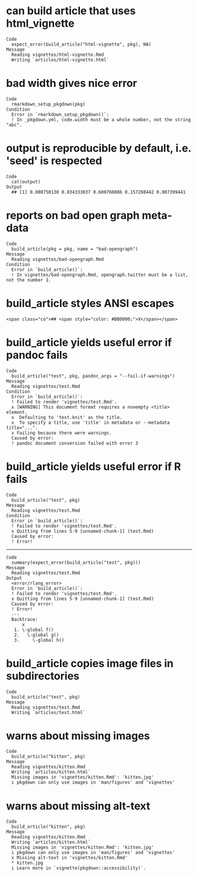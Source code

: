 # can build article that uses html_vignette

    Code
      expect_error(build_article("html-vignette", pkg), NA)
    Message
      Reading vignettes/html-vignette.Rmd
      Writing `articles/html-vignette.html`

# bad width gives nice error

    Code
      rmarkdown_setup_pkgdown(pkg)
    Condition
      Error in `rmarkdown_setup_pkgdown()`:
      ! In _pkgdown.yml, code.width must be a whole number, not the string "abc".

# output is reproducible by default, i.e. 'seed' is respected

    Code
      cat(output)
    Output
      ## [1] 0.080750138 0.834333037 0.600760886 0.157208442 0.007399441

# reports on bad open graph meta-data

    Code
      build_article(pkg = pkg, name = "bad-opengraph")
    Message
      Reading vignettes/bad-opengraph.Rmd
    Condition
      Error in `build_article()`:
      ! In vignettes/bad-opengraph.Rmd, opengraph.twitter must be a list, not the number 1.

# build_article styles ANSI escapes

    <span class="co">## <span style="color: #BB0000;">X</span></span>

# build_article yields useful error if pandoc fails

    Code
      build_article("test", pkg, pandoc_args = "--fail-if-warnings")
    Message
      Reading vignettes/test.Rmd
    Condition
      Error in `build_article()`:
      ! Failed to render 'vignettes/test.Rmd'.
      x [WARNING] This document format requires a nonempty <title> element.
      x  Defaulting to 'test.knit' as the title.
      x  To specify a title, use 'title' in metadata or --metadata title="...".
      x Failing because there were warnings.
      Caused by error:
      ! pandoc document conversion failed with error 3

# build_article yields useful error if R fails

    Code
      build_article("test", pkg)
    Message
      Reading vignettes/test.Rmd
    Condition
      Error in `build_article()`:
      ! Failed to render 'vignettes/test.Rmd'.
      x Quitting from lines 5-9 [unnamed-chunk-1] (test.Rmd)
      Caused by error:
      ! Error!

---

    Code
      summary(expect_error(build_article("test", pkg)))
    Message
      Reading vignettes/test.Rmd
    Output
      <error/rlang_error>
      Error in `build_article()`:
      ! Failed to render 'vignettes/test.Rmd'.
      x Quitting from lines 5-9 [unnamed-chunk-1] (test.Rmd)
      Caused by error:
      ! Error!
      ---
      Backtrace:
          x
       1. \-global f()
       2.   \-global g()
       3.     \-global h()

# build_article copies image files in subdirectories

    Code
      build_article("test", pkg)
    Message
      Reading vignettes/test.Rmd
      Writing `articles/test.html`

# warns about missing images

    Code
      build_article("kitten", pkg)
    Message
      Reading vignettes/kitten.Rmd
      Writing `articles/kitten.html`
      Missing images in 'vignettes/kitten.Rmd': 'kitten.jpg'
      i pkgdown can only use images in 'man/figures' and 'vignettes'

# warns about missing alt-text

    Code
      build_article("kitten", pkg)
    Message
      Reading vignettes/kitten.Rmd
      Writing `articles/kitten.html`
      Missing images in 'vignettes/kitten.Rmd': 'kitten.jpg'
      i pkgdown can only use images in 'man/figures' and 'vignettes'
      x Missing alt-text in 'vignettes/kitten.Rmd'
      * kitten.jpg
      i Learn more in `vignette(pkgdown::accessibility)`.

